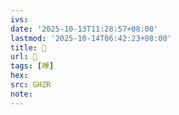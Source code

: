 ```yaml
---
ivs:
date: '2025-10-13T11:28:57+08:00'
lastmod: '2025-10-14T06:42:23+08:00'
title: 󰟡
url: 󰟡
tags: [曄]
hex: 
src: GHZR
note:
---
```

